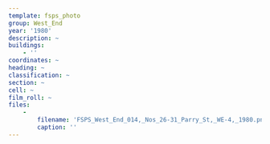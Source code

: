 ```yaml
---
template: fsps_photo
group: West_End
year: '1980'
description: ~
buildings:
    - ''
coordinates: ~
heading: ~
classification: ~
section: ~
cell: ~
film_roll: ~
files:
    -
        filename: 'FSPS_West_End_014,_Nos_26-31_Parry_St,_WE-4,_1980.png'
        caption: ''
---
```

